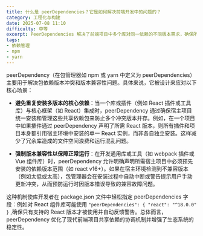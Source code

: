 ```yaml
---
title: 什么是 peerDependencies？它是如何解决前端开发中的问题的？
category: 工程化与构建
date: 2025-07-08 11:10
difficulty: 中等
excerpt: PeerDependencies 解决了前端项目中多个库对同一依赖的不同版本需求，确保所有模块使用相同的版本。
tags:
- 依赖管理
- npm
- yarn
---
```

peerDependency（在包管理器如 npm 或 yarn 中定义为 peerDependencies）主要用于解决包依赖版本冲突和版本兼容性问题。具体来说，它被设计来应对以下核心场景：

- **避免重复安装多版本的核心依赖**：当一个库或插件（例如 React 插件或工具库）与核心框架（如 React）集成时，peerDependency 通过确保宿主项目统一安装和管理这些共享依赖包来防止多个冲突版本并存。例如，在一个项目中如果插件通过 peerDependency 声明了所需 React 版本，则所有插件和项目本身都引用宿主环境中安装的单一 React 实例，而非各自独立安装。这样减少了冗余库造成的文件空间浪费和运行混乱问题。

- **强制版本兼容性以保障正常运行**：在开发通用库或工具（如 webpack 插件或 Vue 组件库）时，peerDependency 允许明确声明所需宿主项目中必须预先安装的依赖版本范围（如 react v16+）。如果在宿主环境检测到不兼容版本（例如太低或太高），包管理器会在安装过程中自动中断或警告提示用户手动更新冲突，从而预防运行时因版本错误导致的兼容故障问题。

这种机制使库开发者在 package.json 文件中轻松指定 peerDependencies 字段：例如对 React 组件库可能使用 ` "peerDependencies": { "react": "^18.0.0" } ` ,确保只有支持的 React 版本才被使用并自动反馈警告。总体而言，peerDependency 优化了现代前端项目共享依赖的协调机制并增强了生态系统的稳定性。
